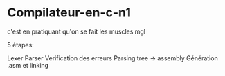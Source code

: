 # Compilateur-en-c-n1
c'est en pratiquant qu'on se fait les muscles mgl

5 étapes:

Lexer
Parser
Verification des erreurs
Parsing tree -> assembly
Génération .asm et linking
